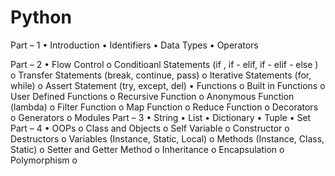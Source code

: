 # Python
Part – 1
•	Introduction
•	Identifiers
•	Data Types
•	Operators

Part – 2
•	Flow Control
o	Conditioanl Statements	(if , if - elif, if - elif - else )
o	Transfer Statements		(break, continue, pass)
o	Iterative Statements		(for, while)
o	Assert Statement		(try, except, del)
•	Functions
o	Built in Functions
o	User Defined Functions
o	Recursive Function
o	Anonymous Function (lambda)
o	Filter Function
o	Map Function
o	Reduce Function
o	Decorators
o	Generators
o	Modules
Part – 3
•	String
•	List
•	Dictionary
•	Tuple
•	Set
Part – 4
•	OOPs
o	Class and Objects
o	Self Variable
o	Constructor
o	Destructors
o	Variables (Instance, Static, Local)
o	Methods (Instance, Class, Static)
o	Setter and Getter Method
o	Inheritance
o	Encapsulation
o	Polymorphism
o	


